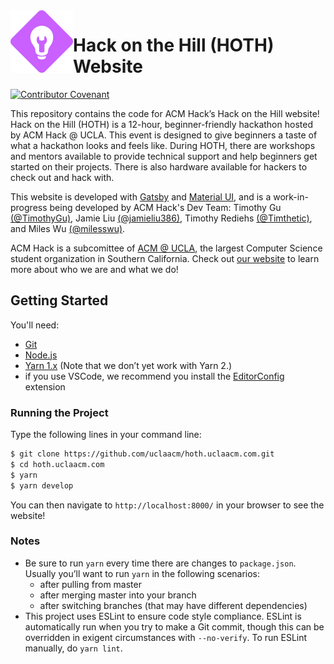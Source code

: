 <img align=left width=100 src=src/images/hack-logo.svg alt="Hack logo">

# Hack on the Hill (HOTH) Website

[![Contributor Covenant](https://img.shields.io/badge/Contributor%20Covenant-v2.0%20adopted-ff69b4.svg)](code_of_conduct.md)

This repository contains the code for ACM Hack’s Hack on the Hill website! Hack
on the Hill (HOTH) is a 12-hour, beginner-friendly hackathon hosted by ACM Hack
@ UCLA. This event is designed to give beginners a taste of what a hackathon
looks and feels like. During HOTH, there are workshops and mentors available to
provide technical support and help beginners get started on their projects.
There is also hardware available for hackers to check out and hack with.

This website is developed with [Gatsby](https://www.gatsbyjs.org/) and
[Material UI](https://material-ui.com/), and is a work-in-progress being
developed by ACM Hack's Dev Team: Timothy Gu
[(@TimothyGu)](https://github.com/TimothyGu/), Jamie Liu
[(@jamieliu386)](https://github.com/jamieliu386/), Timothy Rediehs
[(@Timthetic)](https://github.com/Timthetic), and Miles Wu
[(@milesswu)](https://github.com/milesswu).

ACM Hack is a subcomittee of [ACM @ UCLA](http://www.uclaacm.com/), the largest
Computer Science student organization in Southern California. Check out [our
website](https://hack.uclaacm.com/) to learn more about who we are and what we
do!

## Getting Started
You'll need:
- [Git](https://git-scm.com/)
- [Node.js](https://nodejs.org/en/)
- [Yarn 1.x](https://classic.yarnpkg.com/en/) (Note that we don’t yet work with
Yarn 2.)
- if you use VSCode, we recommend you install the
[EditorConfig](https://marketplace.visualstudio.com/items?itemName=EditorConfig.EditorConfig)
extension

### Running the Project
Type the following lines in your command line:
```sh
$ git clone https://github.com/uclaacm/hoth.uclaacm.com.git
$ cd hoth.uclaacm.com
$ yarn
$ yarn develop
```
You can then navigate to `http://localhost:8000/` in your browser to see the website!

### Notes
- Be sure to run `yarn` every time there are changes to `package.json`. Usually
you’ll want to run `yarn` in the following scenarios:
  - after pulling from master
  - after merging master into your branch
  - after switching branches (that may have different dependencies)
- This project uses ESLint to ensure code style compliance. ESLint is
automatically run when you try to make a Git commit, though this can be
overridden in exigent circumstances with `--no-verify`. To run ESLint manually,
do `yarn lint`.
